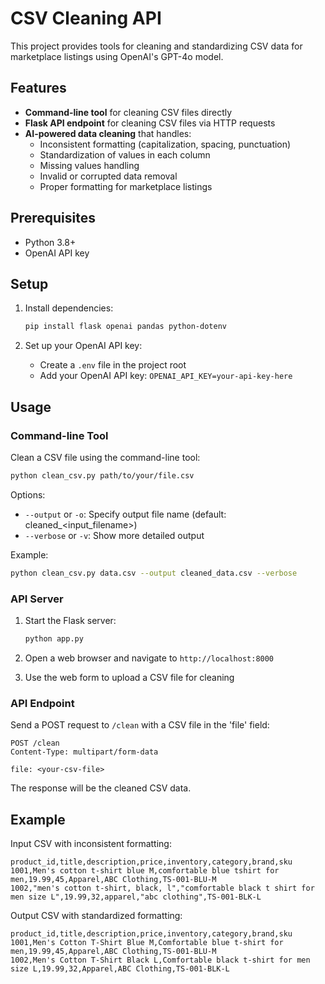# CSV Cleaning API

This project provides tools for cleaning and standardizing CSV data for marketplace listings using OpenAI's GPT-4o model.

## Features

- **Command-line tool** for cleaning CSV files directly
- **Flask API endpoint** for cleaning CSV files via HTTP requests
- **AI-powered data cleaning** that handles:
  - Inconsistent formatting (capitalization, spacing, punctuation)
  - Standardization of values in each column
  - Missing values handling
  - Invalid or corrupted data removal
  - Proper formatting for marketplace listings

## Prerequisites

- Python 3.8+
- OpenAI API key

## Setup

1. Install dependencies:
   ```bash
   pip install flask openai pandas python-dotenv
   ```

2. Set up your OpenAI API key:
   - Create a `.env` file in the project root
   - Add your OpenAI API key: `OPENAI_API_KEY=your-api-key-here`

## Usage

### Command-line Tool

Clean a CSV file using the command-line tool:

```bash
python clean_csv.py path/to/your/file.csv
```

Options:
- `--output` or `-o`: Specify output file name (default: cleaned_<input_filename>)
- `--verbose` or `-v`: Show more detailed output

Example:
```bash
python clean_csv.py data.csv --output cleaned_data.csv --verbose
```

### API Server

1. Start the Flask server:
   ```bash
   python app.py
   ```

2. Open a web browser and navigate to `http://localhost:8000`

3. Use the web form to upload a CSV file for cleaning

### API Endpoint

Send a POST request to `/clean` with a CSV file in the 'file' field:

```
POST /clean
Content-Type: multipart/form-data

file: <your-csv-file>
```

The response will be the cleaned CSV data.

## Example

Input CSV with inconsistent formatting:
```csv
product_id,title,description,price,inventory,category,brand,sku
1001,Men's cotton t-shirt blue M,comfortable blue tshirt for men,19.99,45,Apparel,ABC Clothing,TS-001-BLU-M
1002,"men's cotton t-shirt, black, l","comfortable black t shirt for men size L",19.99,32,apparel,"abc clothing",TS-001-BLK-L
```

Output CSV with standardized formatting:
```csv
product_id,title,description,price,inventory,category,brand,sku
1001,Men's Cotton T-Shirt Blue M,Comfortable blue t-shirt for men,19.99,45,Apparel,ABC Clothing,TS-001-BLU-M
1002,Men's Cotton T-Shirt Black L,Comfortable black t-shirt for men size L,19.99,32,Apparel,ABC Clothing,TS-001-BLK-L
```